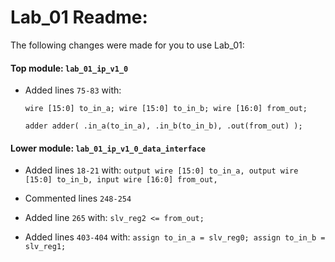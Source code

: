 # Lab_01 Readme:

The following changes were made for you to use Lab_01:
    
#### Top module: `lab_01_ip_v1_0`

* Added lines `75-83` with:
  
	`wire [15:0] to_in_a;
	wire [15:0] to_in_b;
	wire [16:0] from_out;`
  
  `adder adder(
    .in_a(to_in_a),
    .in_b(to_in_b),
    .out(from_out)
    );`
  
    
#### Lower module: `lab_01_ip_v1_0_data_interface`

* Added lines `18-21` with:
    `output wire [15:0] to_in_a,
    output wire [15:0] to_in_b,
    input wire [16:0] from_out,`

* Commented lines `248-254`


* Added line `265` with:
    `slv_reg2 <= from_out;`


* Added lines `403-404` with:
    `assign to_in_a = slv_reg0;
    assign to_in_b = slv_reg1;`
